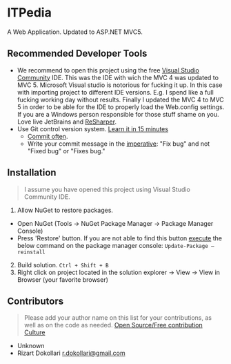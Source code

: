 # ITPedia
A Web Application. Updated to ASP.NET MVC5.

## Recommended Developer Tools
- We recommend to open this project using the free [Visual Studio Community](https://www.visualstudio.com/en-us/products/visual-studio-community-vs.aspx) IDE. This was the IDE with wich the MVC 4 was updated to MVC 5. Microsoft Visual studio is notorious for fucking it up. In this case with importing project to different IDE versions. E.g. I spend like a full fucking working day without results. Finally I updated the MVC 4 to MVC 5 in order to be able for the IDE to properly load the Web.config settings. If you are a Windows person responsible for those stuff shame on you. Love live JetBrains and [ReSharper](https://www.jetbrains.com/resharper/).
- Use Git control version system. [Learn it in 15 minutes](https://try.github.io/levels/1/challenges/1)
  - [Commit often](https://sethrobertson.github.io/GitBestPractices/).
  - Write your commit message in the [imperative](https://robots.thoughtbot.com/5-useful-tips-for-a-better-commit-message): "Fix bug" and not "Fixed bug" or "Fixes bug."
## Installation
> I assume you have opened this project using Visual Studio Community IDE.
1. Allow NuGet to restore packages.
 - Open NuGet (Tools -> NuGet Package Manager -> Package Manager Console)
 - Press 'Restore' button. If you are not able to find this button [execute](https://docs.nuget.org/consume/reinstalling-packages) the below command on the package manager console: `Update-Package –reinstall`
2. Build solution. `Ctrl + Shift + B`
3. Right click on project located in the solution explorer -> View -> View  in Browser (your  favorite browser)


## Contributors
> Please add your author name on this list for your contributions, as well as on the code as needed. [Open Source/Free contribution Culture](http://www.webweavertech.com/costin/archives/000320.html)
- Unknown
- Rizart Dokollari <r.dokollari@gmail.com>